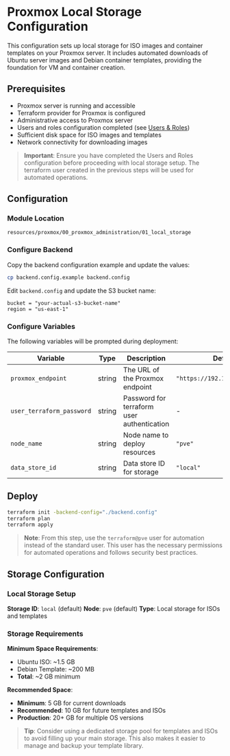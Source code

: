 # Proxmox Local Storage Configuration

This configuration sets up local storage for ISO images and container templates on your Proxmox server. It includes automated downloads of Ubuntu server images and Debian container templates, providing the foundation for VM and container creation.

## Prerequisites

- Proxmox server is running and accessible
- Terraform provider for Proxmox is configured
- Administrative access to Proxmox server
- Users and roles configuration completed (see [Users & Roles](./users_and_roles.md))
- Sufficient disk space for ISO images and templates
- Network connectivity for downloading images

> **Important**: Ensure you have completed the Users and Roles configuration before proceeding with local storage setup. The terraform user created in the previous steps will be used for automated operations.

## Configuration

### Module Location

`resources/proxmox/00_proxmox_administration/01_local_storage`

### Configure Backend

Copy the backend configuration example and update the values:

```bash
cp backend.config.example backend.config
```

Edit `backend.config` and update the S3 bucket name:

```hcl
bucket = "your-actual-s3-bucket-name"
region = "us-east-1"
```

### Configure Variables

The following variables will be prompted during deployment:

| Variable | Type | Description | Default | Required |
|---|---|---|---|---|
| `proxmox_endpoint` | string | The URL of the Proxmox endpoint | `"https://192.168.1.100:8006"` | No |
| `user_terraform_password` | string | Password for terraform user authentication | - | Yes |
| `node_name` | string | Node name to deploy resources | `"pve"` | No |
| `data_store_id` | string | Data store ID for storage | `"local"` | No |

## Deploy

```bash
terraform init -backend-config="./backend.config"
terraform plan
terraform apply
```

> **Note**: From this step, use the `terraform@pve` user for automation instead of the standard user. This user has the necessary permissions for automated operations and follows security best practices.

## Storage Configuration

### Local Storage Setup

**Storage ID**: `local` (default)
**Node**: `pve` (default)
**Type**: Local storage for ISOs and templates

### Storage Requirements

**Minimum Space Requirements**:
- Ubuntu ISO: ~1.5 GB
- Debian Template: ~200 MB
- **Total**: ~2 GB minimum

**Recommended Space**:
- **Minimum**: 5 GB for current downloads
- **Recommended**: 10 GB for future templates and ISOs
- **Production**: 20+ GB for multiple OS versions

> **Tip**: Consider using a dedicated storage pool for templates and ISOs to avoid filling up your main storage. This also makes it easier to manage and backup your template library.


